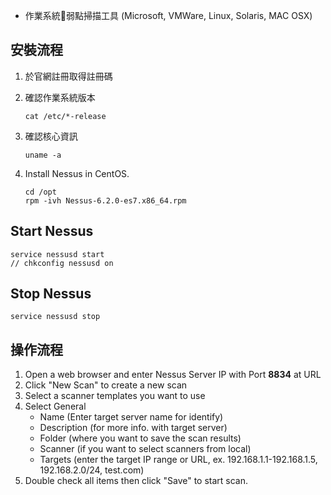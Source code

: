 - 作業系統弱點掃描工具 (Microsoft, VMWare, Linux, Solaris, MAC OSX)

## 安裝流程

1. 於官網註冊取得註冊碼
2. 確認作業系統版本

    ```
    cat /etc/*-release
    ```

3. 確認核心資訊

    ```
    uname -a
    ```

4. Install Nessus in CentOS.

    ```
    cd /opt
    rpm -ivh Nessus-6.2.0-es7.x86_64.rpm
    ```

## Start Nessus

```
service nessusd start
// chkconfig nessusd on
```

## Stop Nessus
    
```
service nessusd stop
```

## 操作流程

1. Open a web browser and  enter Nessus Server IP with Port <b>8834</b> at URL
2. Click "New Scan" to create a new scan
3. Select a scanner templates you want to use
4. Select General
    - Name (Enter target server name for identify)
    - Description (for more info. with target server)
    - Folder (where you want to save the scan results)
    - Scanner (if you want to select scanners from local)
    - Targets (enter the target IP range or URL, ex. 192.168.1.1-192.168.1.5, 192.168.2.0/24, test.com)
5. Double check all items then click "Save" to start scan.